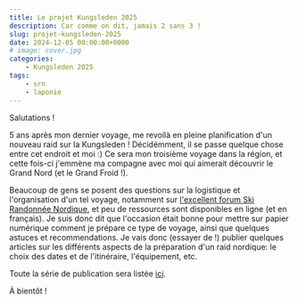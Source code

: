 ```yaml
---
title: Le projet Kungsleden 2025
description: Car comme on dit, jamais 2 sans 3 !
slug: projet-kungsleden-2025
date: 2024-12-05 00:00:00+0000
# image: cover.jpg
categories:
    - Kungsleden 2025
tags:
    - srn
    - laponie
---
```


Salutations !

5 ans après mon dernier voyage, me revoilà en pleine planification d'un nouveau raid sur la Kungsleden ! Décidémment, il se passe quelque chose entre cet endroit et moi :) Ce sera mon troisième voyage dans la région, et cette fois-ci j'emmène ma compagne avec moi qui aimerait découvrir le Grand Nord (et le Grand Froid !).

Beaucoup de gens se posent des questions sur la logistique et l'organisation d'un tel voyage, notamment sur [l'excellent forum Ski Randonnée Nordique](https://forum.skirandonneenordique.com/), et peu de ressources sont disponibles en ligne (et en français). Je suis donc dit que l'occasion était bonne pour mettre sur papier numérique comment je prépare ce type de voyage, ainsi que quelques astuces et recommendations. Je vais donc (essayer de !) publier quelques articles sur les différents aspects de la préparation d'un raid nordique: le choix des dates et de l'itinéraire, l'équipement, etc. 

Toute la série de publication sera listée [ici](/blog/?q=kungsleden2025).

À bientôt !